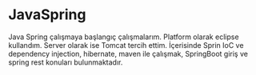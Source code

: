 # JavaSpring
Java Spring çalışmaya başlangıç çalışmalarım. Platform olarak eclipse kullandım. Server olarak ise Tomcat tercih ettim. İçerisinde Sprin IoC ve dependency injection, hibernate, maven ile çalışmak, SpringBoot giriş ve spring rest konuları bulunmaktadır.
